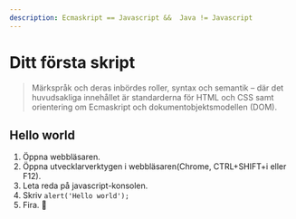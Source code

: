 ```yaml
---
description: Ecmaskript == Javascript &&  Java != Javascript
---
```


# Ditt första skript

> Märkspråk och deras inbördes roller, syntax och semantik – där det huvudsakliga innehållet är standarderna för HTML och CSS samt orientering om Ecmaskript och dokumentobjektsmodellen \(DOM\).

## Hello world

1. Öppna webbläsaren.
2. Öppna utvecklarverktygen i webbläsaren\(Chrome, CTRL+SHIFT+i eller F12\).
3. Leta reda på javascript-konsolen.
4. Skriv `alert('Hello world');`
5. Fira. 👏

